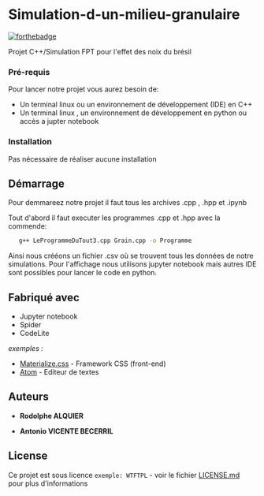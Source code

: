 # Simulation-d-un-milieu-granulaire


[![forthebadge](http://forthebadge.com/images/badges/built-with-love.svg)](http://forthebadge.com)

Projet C++/Simulation FPT pour l'effet des noix du brésil

### Pré-requis

Pour lancer notre projet vous aurez besoin de:

- Un terminal linux ou un environnement de développement (IDE) en C++
- Un terminal linux , un environnement de développement en python ou accès a jupter notebook

### Installation

Pas nécessaire de réaliser aucune installation


## Démarrage

Pour demmareez notre projet il faut tous les archives .cpp , .hpp et .ipynb

Tout d'abord il faut executer les programmes .cpp et .hpp avec la commende:

```sh
   g++ LeProgrammeDuTout3.cpp Grain.cpp -o Programme
   ```
Ainsi nous crééons un fichier .csv où se trouvent tous les données de notre simulations. Pour l'affichage nous utilisons jupyter notebook mais autres IDE sont possibles pour lancer le code en python.

## Fabriqué avec

- Jupyter notebook
- Spider
- CodeLite

_exemples :_
* [Materialize.css](http://materializecss.com) - Framework CSS (front-end)
* [Atom](https://atom.io/) - Editeur de textes


## Auteurs

* **Rodolphe ALQUIER**

* **Antonio VICENTE BECERRIL** 



## License

Ce projet est sous licence ``exemple: WTFTPL`` - voir le fichier [LICENSE.md](LICENSE.md) pour plus d'informations
